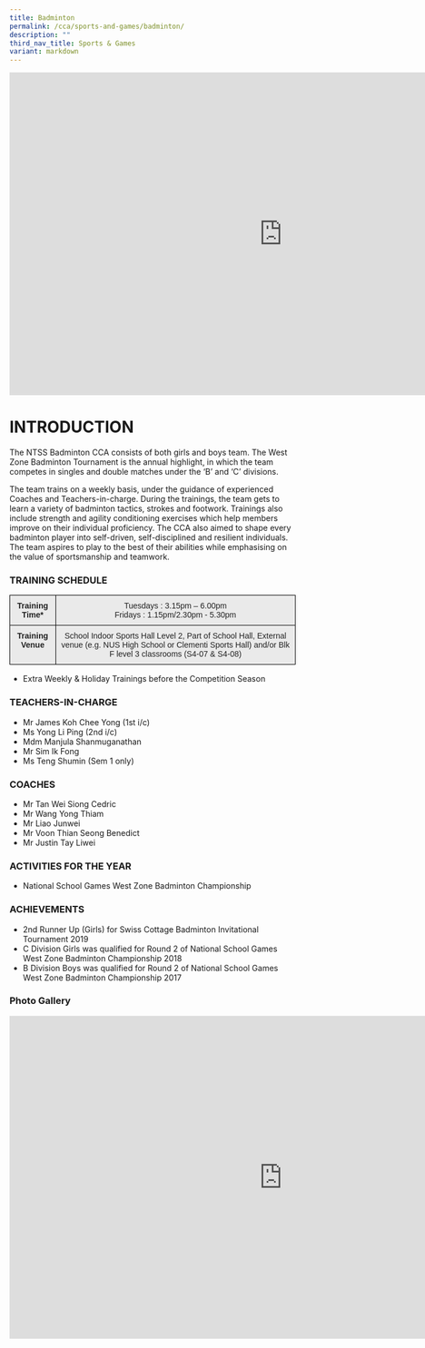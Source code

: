 ```yaml
---
title: Badminton
permalink: /cca/sports-and-games/badminton/
description: ""
third_nav_title: Sports & Games
variant: markdown
---
```

<iframe src="https://docs.google.com/presentation/d/e/2PACX-1vS6MjSpr9fPi4NaEtnx7BEZkaY94AVVGwwbc8PrwYOu1HG-HbOCBx4o-z2v1ZypxSFdwxUlyI8tg8kt/embed?start=false&amp;loop=false&amp;delayms=3000" frameborder="0" width="960" height="569" allowfullscreen="true"></iframe>

# INTRODUCTION

The NTSS Badminton CCA consists of both girls and boys team. The West Zone Badminton Tournament is the annual highlight, in which the team competes in singles and double matches under the ‘B’ and ‘C’ divisions.

The team trains on a weekly basis, under the guidance of experienced Coaches and Teachers-in-charge. During the trainings, the team gets to learn a variety of badminton tactics, strokes and footwork. Trainings also include strength and agility conditioning exercises which help members improve on their individual proficiency. The CCA also aimed to shape every badminton player into self-driven, self-disciplined and resilient individuals. The team aspires to play to the best of their abilities while emphasising on the value of sportsmanship and teamwork.

### TRAINING SCHEDULE

<style type="text/css">
.tg  {border-collapse:collapse;border-spacing:0;}
.tg td{border-color:black;border-style:solid;border-width:1px;font-family:Arial, sans-serif;font-size:14px;
  overflow:hidden;padding:10px 5px;word-break:normal;}
.tg th{border-color:black;border-style:solid;border-width:1px;font-family:Arial, sans-serif;font-size:14px;
  font-weight:normal;overflow:hidden;padding:10px 5px;word-break:normal;}
.tg .tg-n4qt{background-color:#EAEAEA;color:#222;font-weight:bold;text-align:center;vertical-align:top}
.tg .tg-ii8k{background-color:#EAEAEA;color:#222;text-align:center;vertical-align:top}
</style>
<table class="tg">
<thead>
  <tr>
    <th class="tg-n4qt">Training Time*</th>
    <th class="tg-ii8k">Tuesdays : 3.15pm – 6.00pm<br>Fridays : 1.15pm/2.30pm - 5.30pm</th>
  </tr>
</thead>
<tbody>
  <tr>
    <td class="tg-n4qt">Training Venue</td>
    <td class="tg-ii8k">School Indoor Sports Hall Level 2, Part of School Hall, External venue (e.g. NUS High School or Clementi Sports Hall) and/or Blk F level 3 classrooms (S4-07 &amp; S4-08) </td>
  </tr>
</tbody>
</table>

* Extra Weekly &amp; Holiday Trainings before the Competition Season

### TEACHERS-IN-CHARGE

*   Mr James Koh Chee Yong (1st i/c)
*   Ms Yong Li Ping (2nd i/c)
*   Mdm Manjula Shanmuganathan
*   Mr Sim Ik Fong
*   Ms Teng Shumin (Sem 1 only)

### COACHES

*   Mr Tan Wei Siong Cedric
*   Mr Wang Yong Thiam
*   Mr Liao Junwei&nbsp;
*   Mr Voon Thian Seong Benedict
*   Mr Justin Tay Liwei

### ACTIVITIES FOR THE YEAR


* National School Games West Zone Badminton  Championship

### ACHIEVEMENTS

* 2nd Runner Up (Girls) for Swiss Cottage Badminton Invitational Tournament 2019
* C Division Girls was qualified for Round 2 of National School Games West Zone Badminton Championship 2018
* B Division Boys was qualified for Round 2 of National School Games West Zone Badminton Championship 2017

### Photo Gallery

<iframe src="https://docs.google.com/presentation/d/e/2PACX-1vQyY5H8RFE6r6VgX2lR4i0vVZt4UX-gopUafb1ORR10rABzKDucWAEo1oxqCDQS0u8AnJIYDXqqtsxr/embed?start=false&amp;loop=false&amp;delayms=3000" frameborder="0" width="960" height="569" allowfullscreen="true"></iframe>